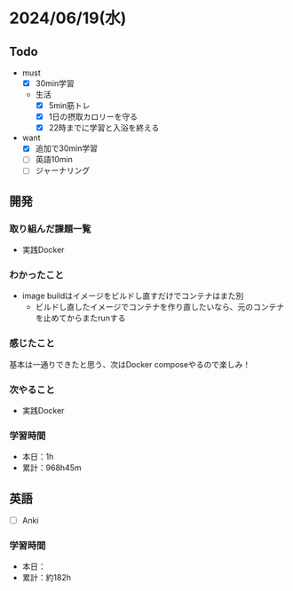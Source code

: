 # 2024/06/19(水)

## Todo

- must
  - [x] 30min学習
  - 生活
    - [x] 5min筋トレ
    - [x] 1日の摂取カロリーを守る
    - [x] 22時までに学習と入浴を終える
- want
  - [x] 追加で30min学習
  - [ ] 英語10min
  - [ ] ジャーナリング

## 開発

### 取り組んだ課題一覧

- 実践Docker

### わかったこと

- image buildはイメージをビルドし直すだけでコンテナはまた別
  - ビルドし直したイメージでコンテナを作り直したいなら、元のコンテナを止めてからまたrunする

### 感じたこと

基本は一通りできたと思う、次はDocker composeやるので楽しみ！

### 次やること

- 実践Docker

### 学習時間

- 本日：1h
- 累計：968h45m

## 英語

- [ ] Anki

### 学習時間

- 本日：
- 累計：約182h
